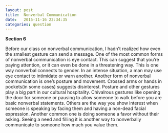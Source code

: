 ```yaml
---
layout: post
title:  Nonverbal Communication
date:   2015-11-16 22:34:35
categories: question
---
```

**Section 6**

Before our class on nonverbal communication, I hadn’t realized how even the smallest gesture can send a message. One of the most common forms of nonverbal communication is eye contact. This can suggest that you’re paying attention, or it can even be done in a threatening way. This is one way nonverbal connects to gender. In an intense situation, a man may use eye contact to intimidate or warn another. Another form of nonverbal communication is one’s posture and movement. Crossed arms or hands in pockets(in some cases) suggests disinterest. Posture and other gestures play a big part in our cultural hospitality. Chivalrous gestures like opening the door for someone or pausing to allow someone to walk before you are basic nonverbal statements. Others are the way you show interest when someone is speaking by facing them and having a non-dead facial expression. Another common one is doing someone a favor without their asking. Seeing a need and filling it is another way to nonverbally communicate to someone how much you value them.
